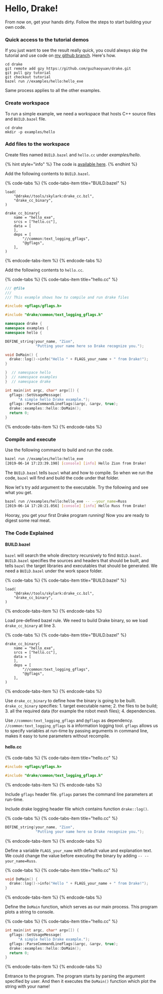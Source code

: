 # Hello, Drake!

From now on, get your hands dirty. Follow the steps to start building your own code.

### Quick access to the tutorial demos

If you just want to see the result really quick, you could always skip the tutorial and use code on [my github branch](https://github.com/guzhaoyuan/drake). Here's how.

```text
cd drake
git remote add gzy https://github.com/guzhaoyuan/drake.git
git pull gzy tutorial
git checkout tutorial
bazel run //examples/hello:hello_exe
```

Same process applies to all the other examples.

### Create workspace

To run a simple example, we need a workspace that hosts C++ source files and `BUILD.bazel` file.

```text
cd drake
mkdir -p examples/hello
```

### Add files to the workspace

Create files named `BUILD.bazel` and `hello.cc` under _examples/hello_.

{% hint style="info" %}
The code is [available here](https://github.com/guzhaoyuan/drake/tree/tutorial/examples/hello).
{% endhint %}

Add the following contents to `BUILD.bazel`.

{% code-tabs %}
{% code-tabs-item title="BUILD.bazel" %}
```text
load(
    "@drake//tools/skylark:drake_cc.bzl",
    "drake_cc_binary",
)

drake_cc_binary(
    name = "hello_exe",
    srcs = ["hello.cc"],
    data = [
    ],
    deps = [
        "//common:text_logging_gflags",
        "@gflags",
    ],
)
```
{% endcode-tabs-item %}
{% endcode-tabs %}

Add the following contents to `hello.cc`.

{% code-tabs %}
{% code-tabs-item title="hello.cc" %}
```cpp
/// @file
///
/// This example shows how to compile and run drake files

#include <gflags/gflags.h>

#include "drake/common/text_logging_gflags.h"

namespace drake {
namespace examples {
namespace hello {

DEFINE_string(your_name, "Zion",
              "Putting your name here so Drake recognize you.");

void DoMain() {
  drake::log()->info("Hello " + FLAGS_your_name + " from Drake!");
}

}  // namespace hello
}  // namespace examples
}  // namespace drake

int main(int argc, char* argv[]) {
  gflags::SetUsageMessage(
      "A simple hello Drake example.");
  gflags::ParseCommandLineFlags(&argc, &argv, true);
  drake::examples::hello::DoMain();
  return 0;
}
```
{% endcode-tabs-item %}
{% endcode-tabs %}

### Compile and execute

Use the following command to build and run the code.

```bash
bazel run //examples/hello:hello_exe
[2019-06-14 17:23:39.190] [console] [info] Hello Zion from Drake!
```

The `BUILD.bazel` tells `bazel` what and how to compile. So when we run the code, `bazel` will find and build the code under that folder.

Now let's try add argument to the executable. Try the following and see what you get.

```bash
bazel run //examples/hello:hello_exe -- --your_name=Russ
[2019-06-14 17:28:21.056] [console] [info] Hello Russ from Drake!
```

Hooray, you get your first Drake program running! Now you are ready to digest some real meat.

### The Code Explained

#### BUILD.bazel

`bazel` will search the whole directory recursively to find `BUILD.bazel`. `BUILD.bazel` specifies the sources and headers that should be built, and tells `bazel` the target libraries and executables that should be generated. We need a `BUILD.bazel` under the work space folder.

{% code-tabs %}
{% code-tabs-item title="BUILD.bazel" %}
```text
load(
    "@drake//tools/skylark:drake_cc.bzl",
    "drake_cc_binary",
)
```
{% endcode-tabs-item %}
{% endcode-tabs %}

Load pre-defined bazel rule. We need to build Drake binary, so we load `drake_cc_binary` at line 3.

{% code-tabs %}
{% code-tabs-item title="BUILD.bazel" %}
```text
drake_cc_binary(
    name = "hello_exe",
    srcs = ["hello.cc"],
    data = [
    ],
    deps = [
        "//common:text_logging_gflags",
        "@gflags",
    ],
)
```
{% endcode-tabs-item %}
{% endcode-tabs %}

Use `drake_cc_binary` to define how the binary is going to be built.  `drake_cc_binary` specifies: 1. target executable name; 2. the files to be build; 3. all the required data \(for example the robot mesh files\); 4. dependencies.

Use `//common:text_logging_gflags` and `@gflags` as dependency. `//common:text_logging_gflags` is a information logging tool. `gflags`  allows us to specify variables at run-time by passing arguments in command line, makes it easy to tune parameters without recompile.

#### hello.cc

{% code-tabs %}
{% code-tabs-item title="hello.cc" %}
```cpp
#include <gflags/gflags.h>

#include "drake/common/text_logging_gflags.h"
```
{% endcode-tabs-item %}
{% endcode-tabs %}

Include `gflags` header file. `gflags` parses the command line parameters at run-time.

Include drake logging header file which contains function `drake::log()`.

{% code-tabs %}
{% code-tabs-item title="hello.cc" %}
```cpp
DEFINE_string(your_name, "Zion",
              "Putting your name here so Drake recognize you.");
```
{% endcode-tabs-item %}
{% endcode-tabs %}

Define a variable `FLAGS_your_name` with default value and explanation text. We could change the value before executing the binary by adding `-- --your_name=Russ`.

{% code-tabs %}
{% code-tabs-item title="hello.cc" %}
```cpp
void DoMain() {
  drake::log()->info("Hello " + FLAGS_your_name + " from Drake!");
}
```
{% endcode-tabs-item %}
{% endcode-tabs %}

Define the `DoMain` function, which serves as our main process. This program plots a string to console.

{% code-tabs %}
{% code-tabs-item title="hello.cc" %}
```cpp
int main(int argc, char* argv[]) {
  gflags::SetUsageMessage(
      "A simple hello Drake example.");
  gflags::ParseCommandLineFlags(&argc, &argv, true);
  drake::examples::hello::DoMain();
  return 0;
}
```
{% endcode-tabs-item %}
{% endcode-tabs %}

Entrance to the program. The program starts by parsing the argument specified by user. And then it executes the `DoMain()` function which plot the string with your name!

